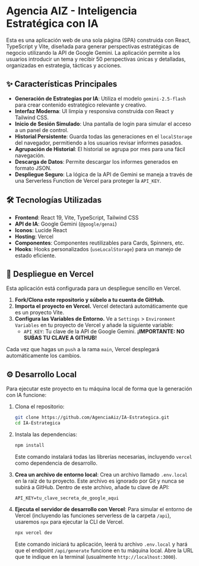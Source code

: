 # Agencia AIZ - Inteligencia Estratégica con IA

Esta es una aplicación web de una sola página (SPA) construida con React, TypeScript y Vite, diseñada para generar perspectivas estratégicas de negocio utilizando la API de Google Gemini. La aplicación permite a los usuarios introducir un tema y recibir 50 perspectivas únicas y detalladas, organizadas en estrategia, tácticas y acciones.

## ✨ Características Principales

- **Generación de Estrategias por IA**: Utiliza el modelo `gemini-2.5-flash` para crear contenido estratégico relevante y creativo.
- **Interfaz Moderna**: UI limpia y responsiva construida con React y Tailwind CSS.
- **Inicio de Sesión Simulado**: Una pantalla de login para simular el acceso a un panel de control.
- **Historial Persistente**: Guarda todas las generaciones en el `localStorage` del navegador, permitiendo a los usuarios revisar informes pasados.
- **Agrupación de Historial**: El historial se agrupa por mes para una fácil navegación.
- **Descarga de Datos**: Permite descargar los informes generados en formato JSON.
- **Despliegue Seguro**: La lógica de la API de Gemini se maneja a través de una Serverless Function de Vercel para proteger la `API_KEY`.

## 🛠️ Tecnologías Utilizadas

- **Frontend**: React 19, Vite, TypeScript, Tailwind CSS
- **API de IA**: Google Gemini (`@google/genai`)
- **Iconos**: Lucide React
- **Hosting**: Vercel
- **Componentes**: Componentes reutilizables para Cards, Spinners, etc.
- **Hooks**: Hooks personalizados (`useLocalStorage`) para un manejo de estado eficiente.

## 🚀 Despliegue en Vercel

Esta aplicación está configurada para un despliegue sencillo en Vercel.

1.  **Fork/Clona este repositorio y súbelo a tu cuenta de GitHub.**
2.  **Importa el proyecto en Vercel.** Vercel detectará automáticamente que es un proyecto Vite.
3.  **Configura las Variables de Entorno.** Ve a `Settings` > `Environment Variables` en tu proyecto de Vercel y añade la siguiente variable:
    -   `API_KEY`: Tu clave de la API de Google Gemini. **¡IMPORTANTE: NO SUBAS TU CLAVE A GITHUB!**

Cada vez que hagas un `push` a la rama `main`, Vercel desplegará automáticamente los cambios.

## ⚙️ Desarrollo Local

Para ejecutar este proyecto en tu máquina local de forma que la generación con IA funcione:

1.  Clona el repositorio:
    ```bash
    git clone https://github.com/AgenciaAiz/IA-Estrategica.git
    cd IA-Estrategica
    ```
2.  Instala las dependencias:
    ```bash
    npm install
    ```
    Este comando instalará todas las librerías necesarias, incluyendo `vercel` como dependencia de desarrollo.

3.  **Crea un archivo de entorno local**:
    Crea un archivo llamado `.env.local` en la raíz de tu proyecto. Este archivo es ignorado por Git y nunca se subirá a GitHub. Dentro de este archivo, añade tu clave de API:
    ```
    API_KEY=tu_clave_secreta_de_google_aqui
    ```

4.  **Ejecuta el servidor de desarrollo con Vercel**:
    Para simular el entorno de Vercel (incluyendo las funciones serverless de la carpeta `/api`), usaremos `npx` para ejecutar la CLI de Vercel.
    ```bash
    npx vercel dev
    ```
    Este comando iniciará tu aplicación, leerá tu archivo `.env.local` y hará que el endpoint `/api/generate` funcione en tu máquina local. Abre la URL que te indique en la terminal (usualmente `http://localhost:3000`).
